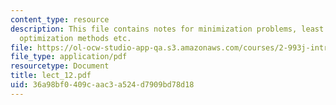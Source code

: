 ```yaml
---
content_type: resource
description: This file contains notes for minimization problems, least square methods,
  optimization methods etc.
file: https://ol-ocw-studio-app-qa.s3.amazonaws.com/courses/2-993j-introduction-to-numerical-analysis-for-engineering-13-002j-spring-2005/36a98bf0409caac3a524d7909bd78d18_lect_12.pdf
file_type: application/pdf
resourcetype: Document
title: lect_12.pdf
uid: 36a98bf0-409c-aac3-a524-d7909bd78d18
---
```

